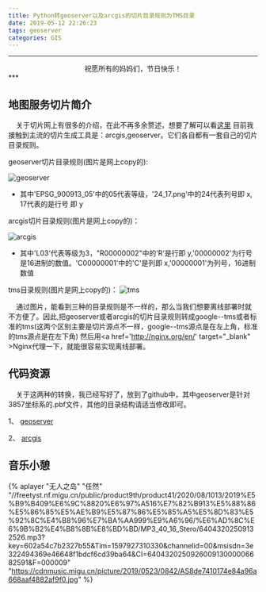 ```yaml
---
title: Python转geoserver以及arcgis的切片目录规则为TMS目录
date: 2019-05-12 22:26:23
tags: geoserver
categories: GIS
---
```


***

<center>祝愿所有的妈妈们，节日快乐！</center>
***

## 地图服务切片简介
&nbsp;&nbsp;&nbsp;&nbsp;关于切片网上有很多的介绍，在此不再多余赘述，想要了解可以看<a
href="https://segmentfault.com/a/1190000011276788"
target="_blank">这里</a> 目前我接触到主流的切片生成工具是：arcgis,geoserver。它们各自都有一套自己的切片目录规则。
<!--more-->
geoserver切片目录规则(图片是网上copy的):

![geoserver](geoservertile.png)

- 其中'EPSG_900913_05'中的05代表等级，'24_17.png'中的24代表列号即 x, 17代表的是行号 即 y

 arcgis切片目录规则(图片是网上copy的)：

![arcgis](arcgisTile.png)

 - 其中'L03'代表等级为3，"R00000002"中的'R'是行即 y,'00000002'为行号是16进制的数值。'C00000001'中的'C'是列即 x,'00000001'为列号，16进制数值

tms目录规则(图片是网上copy的)：
![tms](tma.png)

&nbsp;&nbsp;&nbsp;&nbsp;通过图片，能看到三种的目录规则是不一样的，那么当我们想要离线部署时就不方便了。因此,把geoserver或者arcgis的切片目录规则转成google--tms或者标准的tms(这两个区别主要是切片源点不一样，google--tms源点是在左上角，标准的tms源点是在左下角)
然后用<a href='http://nginx.org/en/' target="_blank"
\>Nginx</a>代理一下，就能很容易实现离线部署。

## 代码资源

&nbsp;&nbsp;&nbsp;&nbsp;关于这两种的转换，我已经写好了，放到了github中，其中geoserver是针对3857坐标系的.pbf文件，其他的目录结构请适当修改即可。

1、 <a href="https://github.com/JerckyLY/geoserverToTMS" target="_blank">geoserver</a> 

2、 <a href="https://github.com/JerckyLY/arcgisToTMS"
target="_blank">arcgis</a>

## 音乐小憩
{% aplayer "无人之岛" "任然" "//freetyst.nf.migu.cn/public/product9th/product41/2020/08/1013/2019%E5%B9%B409%E6%9C%8820%E6%97%A516%E7%82%B913%E5%88%86%E5%86%85%E5%AE%B9%E5%87%86%E5%85%A5%E5%8D%83%E5%92%8C%E4%B8%96%E7%BA%AA999%E9%A6%96/%E6%AD%8C%E6%9B%B2%E4%B8%8B%E8%BD%BD/MP3_40_16_Stero/64043202509132526.mp3?key=602a54c7b2327b55&Tim=1597927310330&channelid=00&msisdn=3e322494369e46648f1bdcf6cd39ba64&CI=640432025092600913000006682591&F=000009" "https://cdnmusic.migu.cn/picture/2019/0523/0842/AS8de7410174e84a96a668aaf4882af9f0.jpg"  %}




